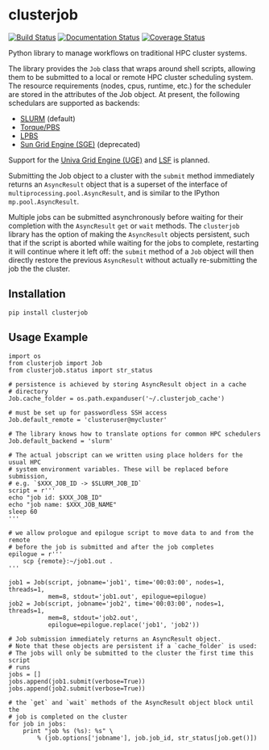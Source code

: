 # clusterjob

[![Build Status](https://travis-ci.org/goerz/clusterjob.svg?branch=develop)](https://travis-ci.org/goerz/clusterjob)
[![Documentation Status](https://readthedocs.org/projects/clusterjob/badge/?version=latest)](http://clusterjob.readthedocs.org/en/latest/?badge=latest)
[![Coverage Status](https://coveralls.io/repos/goerz/clusterjob/badge.svg?branch=develop&service=github)](https://coveralls.io/github/goerz/clusterjob?branch=develop)

Python library to manage workflows on traditional HPC cluster systems.

The library provides the `Job` class that wraps around shell scripts, allowing
them to be submitted to a local or remote HPC cluster scheduling system. The
resource requirements (nodes, cpus, runtime, etc.) for the scheduler are stored
in the attributes of the Job object. At present, the following schedulars are
supported as backends:

*   [SLURM](https://computing.llnl.gov/linux/slurm/) (default)
*   [Torque/PBS](http://www.adaptivecomputing.com/products/open-source/torque/)
*   [LPBS](https://github.com/goerz/LPBS)
*   [Sun Grid Engine (SGE)](http://en.wikipedia.org/wiki/Oracle_Grid_Engine) (deprecated)

Support for the
[Univa Grid Engine (UGE)](http://www.univa.com/products/grid-engine.php) and
[LSF](http://www.platform.com/Products/platform-lsf) is planned.

Submitting the Job object to a cluster with the `submit` method immediately
returns an `AsyncResult` object that is a superset of the interface of
`multiprocessing.pool.AsyncResult`, and is similar to the IPython
`mp.pool.AsyncResult`.

Multiple jobs can be submitted asynchronously before waiting for their
completion with the `AsyncResult` `get` or `wait` methods. The `clusterjob`
library has the option of making the `AsyncResult` objects persistent, such
that if the script is aborted while waiting for the jobs to complete,
restarting it will continue where it left off: the `submit` method of a `Job`
object will then directly restore the previous `AsyncResult` without actually
re-submitting the job the the cluster.


## Installation

    pip install clusterjob

## Usage Example

    import os
    from clusterjob import Job
    from clusterjob.status import str_status

    # persistence is achieved by storing AsyncResult object in a cache
    # directory
    Job.cache_folder = os.path.expanduser('~/.clusterjob_cache')

    # must be set up for passwordless SSH access
    Job.default_remote = 'clusteruser@mycluster'

    # The library knows how to translate options for common HPC schedulers
    Job.default_backend = 'slurm'

    # The actual jobscript can we written using place holders for the usual HPC
    # system environment variables. These will be replaced before submission,
    # e.g. `$XXX_JOB_ID -> $SLURM_JOB_ID`
    script = r'''
    echo "job id: $XXX_JOB_ID"
    echo "job name: $XXX_JOB_NAME"
    sleep 60
    '''

    # we allow prologue and epilogue script to move data to and from the remote
    # before the job is submitted and after the job completes
    epilogue = r'''
        scp {remote}:~/job1.out .
    '''

    job1 = Job(script, jobname='job1', time='00:03:00', nodes=1, threads=1,
               mem=8, stdout='job1.out', epilogue=epilogue)
    job2 = Job(script, jobname='job2', time='00:03:00', nodes=1, threads=1,
               mem=8, stdout='job2.out',
               epilogue=epilogue.replace('job1', 'job2'))

    # Job submission immediately returns an AsyncResult object.
    # Note that these objects are persistent if a `cache_folder` is used:
    # The jobs will only be submitted to the cluster the first time this script
    # runs
    jobs = []
    jobs.append(job1.submit(verbose=True))
    jobs.append(job2.submit(verbose=True))

    # the `get` and `wait` methods of the AsyncResult object block until the
    # job is completed on the cluster
    for job in jobs:
        print "job %s (%s): %s" \
            % (job.options['jobname'], job.job_id, str_status[job.get()])
